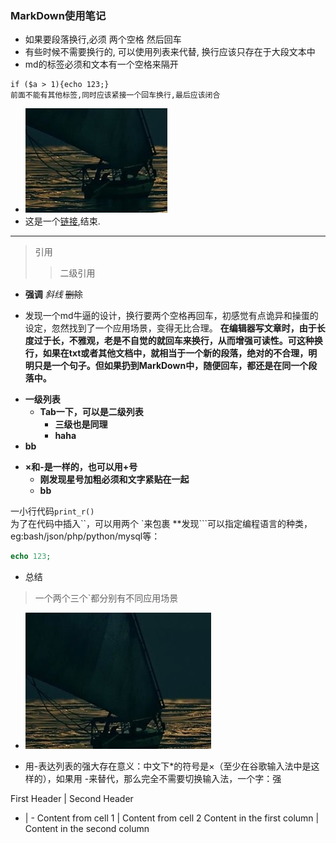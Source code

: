 ### MarkDown使用笔记
* 如果要段落换行,必须 两个空格 然后回车  
* 有些时候不需要换行的, 可以使用列表来代替, 换行应该只存在于大段文本中
* md的标签必须和文本有一个空格来隔开
```
if ($a > 1){echo 123;}
前面不能有其他标签,同时应该紧接一个回车换行,最后应该闭合
```
* ![图片说明](img.png)
* 这是一个[链接](http://www.baidu.com/),结束.
___
> 引用
>> 二级引用
* **强调** *斜线* ~~删除~~

* 发现一个md牛逼的设计，换行要两个空格再回车，初感觉有点诡异和操蛋的设定，忽然找到了一个应用场景，变得无比合理。
**在编辑器写文章时，由于长度过于长，不雅观，老是不自觉的就回车来换行，从而增强可读性。可这种换行，如果在txt或者其他文档中，就相当于一个新的段落，绝对的不合理，明明只是一个句子。但如果扔到MarkDown中，随便回车，都还是在同一个段落中。**

- **一级列表**
    - **Tab一下，可以是二级列表**
        - **三级也是同理**
        - **haha**
- **bb**

* **×和-是一样的，也可以用+号**
    * **刚发现星号加粗必须和文字紧贴在一起**
    * **bb**

一小行代码`print_r()`  
为了在代码中插入``，可以用两个  `来包裹
**发现```可以指定编程语言的种类，eg:bash/json/php/python/mysql等：
```php
echo 123;
```
* 总结
> 一个两个三个`都分别有不同应用场景

* ![中文图片路径是支持的](中文.png)

- 用-表达列表的强大存在意义：中文下*的符号是×（至少在谷歌输入法中是这样的），如果用
-来替代，那么完全不需要切换输入法，一个字：强

First Header | Second Header
- | -
Content from cell 1 | Content from cell 2
Content in the first column | Content in the second column